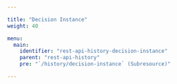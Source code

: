 ```yaml
---

title: "Decision Instance"
weight: 40

menu:
  main:
    identifier: "rest-api-history-decision-instance"
    parent: "rest-api-history"
    pre: "`/history/decision-instance` (Subresource)"

---
```

